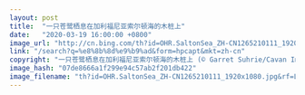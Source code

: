 ```yaml
---
layout: post
title:  "一只苍鹭栖息在加利福尼亚索尔顿海的木桩上"
date:   "2020-03-19 16:00:00 +0800"
image_url: "http://cn.bing.com/th?id=OHR.SaltonSea_ZH-CN1265210111_1920x1080.jpg&rf=LaDigue_1920x1080.jpg&pid=hp"
link: "/search?q=%e8%8b%8d%e9%b9%ad&form=hpcapt&mkt=zh-cn"
copyright: "一只苍鹭栖息在加利福尼亚索尔顿海的木桩上 (© Garret Suhrie/Cavan Images)"
image_hash: "07de8666a1f299e94c57ab2f201db422"
image_filename: "th?id=OHR.SaltonSea_ZH-CN1265210111_1920x1080.jpg&rf=LaDigue_1920x1080.jpg&pid=hp"
---
```

